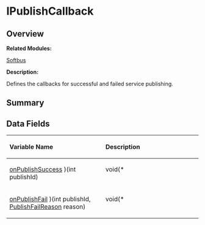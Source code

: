 # IPublishCallback<a name="EN-US_TOPIC_0000001054915093"></a>

## **Overview**<a name="section1305755903191859"></a>

**Related Modules:**

[Softbus](softbus.md)

**Description:**

Defines the callbacks for successful and failed service publishing. 

## **Summary**<a name="section1445080536191859"></a>

## Data Fields<a name="pub-attribs"></a>

<a name="table2105675329191859"></a>
<table><thead align="left"><tr id="row76584977191859"><th class="cellrowborder" valign="top" width="50%" id="mcps1.1.3.1.1"><p id="p524981378191859"><a name="p524981378191859"></a><a name="p524981378191859"></a>Variable Name</p>
</th>
<th class="cellrowborder" valign="top" width="50%" id="mcps1.1.3.1.2"><p id="p1947577598191859"><a name="p1947577598191859"></a><a name="p1947577598191859"></a>Description</p>
</th>
</tr>
</thead>
<tbody><tr id="row1033040761191859"><td class="cellrowborder" valign="top" width="50%" headers="mcps1.1.3.1.1 "><p id="p1576250764191859"><a name="p1576250764191859"></a><a name="p1576250764191859"></a><a href="softbus.md#gade0a74f5ae9b16a1fa7f03df5d9fbdf1">onPublishSuccess</a> )(int publishId)</p>
</td>
<td class="cellrowborder" valign="top" width="50%" headers="mcps1.1.3.1.2 "><p id="p1313521954191859"><a name="p1313521954191859"></a><a name="p1313521954191859"></a>void(* </p>
</td>
</tr>
<tr id="row1675598662191859"><td class="cellrowborder" valign="top" width="50%" headers="mcps1.1.3.1.1 "><p id="p1148398614191859"><a name="p1148398614191859"></a><a name="p1148398614191859"></a><a href="softbus.md#ga0f84feec4640c176938bbce26b8f25c8">onPublishFail</a> )(int publishId, <a href="softbus.md#ga6632fcae1db4a3a13370e3fb49e5e620">PublishFailReason</a> reason)</p>
</td>
<td class="cellrowborder" valign="top" width="50%" headers="mcps1.1.3.1.2 "><p id="p1272313502191859"><a name="p1272313502191859"></a><a name="p1272313502191859"></a>void(* </p>
</td>
</tr>
</tbody>
</table>

